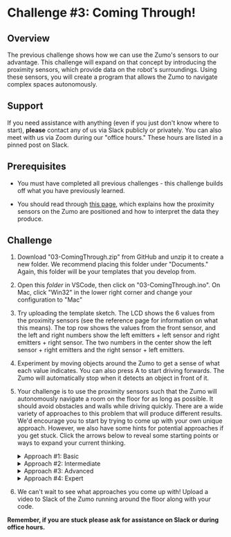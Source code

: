 # Challenge #3: Coming Through!

## Overview

The previous challenge shows how we can use the Zumo's sensors to our advantage. This challenge will expand on that concept by introducing the proximity sensors, which provide data on the robot's surroundings. Using these sensors, you will create a program that allows the Zumo to navigate complex spaces autonomously.

## Support

If you need assistance with anything (even if you just don't know where to start), **please** contact any of us via Slack publicly or privately. You can also meet with us via Zoom during our "office hours." These hours are listed in a pinned post on Slack.

## Prerequisites

* You must have completed all previous challenges - this challenge builds off what you have previously learned.

* You should read through [this page](https://github.com/Mechanical-Advantage/Training2020/blob/development/03-ComingThrough/ProxSensors.md), which explains how the proximity sensors on the Zumo are positioned and how to interpret the data they produce.

## Challenge

1. Download "03-ComingThrough.zip" from GitHub and unzip it to create a new folder. We recommend placing this folder under "Documents." Again, this folder will be your templates that you develop from.

2. Open this *folder* in VSCode, then click on "03-ComingThrough.ino". On Mac, click "Win32" in the lower right corner and change your configuration to "Mac"

3. Try uploading the template sketch. The LCD shows the 6 values from the proximity sensors (see the reference page for information on what this means). The top row shows the values from the front sensor, and the left and right numbers show the left emitters + left sensor and right emitters + right sensor. The two numbers in the center show the left sensor + right emitters and the right sensor + left emitters.

4. Experiment by moving objects around the Zumo to get a sense of what each value indicates. You can also press A to start driving forwards. The Zumo will automatically stop when it detects an object in front of it.

5. Your challenge is to use the proximity sensors such that the Zumo will autonomously navigate a room on the floor for as long as possible. It should avoid obstacles and walls while driving quickly. There are a wide variety of approaches to this problem that will produce different results. We'd encourage you to start by trying to come up with your own unique approach. However, we also have some hints for potential approaches if you get stuck. Click the arrows below to reveal some starting points or ways to expand your current thinking.

    <details>
        <summary>Approach #1: Basic</summary>
        Think about what the template program already accomplishes - it stops when it detects an object in front of it. This is already most of the way to completing the challenge. Maybe you could adjust it so that the instead of stopping, it tries to find a new direction... :eyes:
    </details>

    <details>
        <summary>Approach #2: Intermediate</summary>
        The Zumo doesn't just detect objects in front of it - you also want avoid obstacles on the sides. The template shows an example of how to stop when an object appears in front. This could be expanded, so that the Zumo stops when it sees an obstacle it any direction! However, we don't just want to stop in place. Maybe it could  change direction instead? :thinking:
    </details>

    <details>
        <summary>Approach #3: Advanced</summary>
        If you've already gotten the Zumo to stop or reorient when it detects an obstacle, let's expand on that. Remember that the proximity sensors detect the distance to an object (starting from quite a ways away). Maybe it could start reacting to an obstacle before it comes too close? How should the response be different depending on the distance?
    </details>

    <details>
        <summary>Approach #4: Expert</summary>
        This problem could be solved with two formulas. Think of the problem this way - you have 6 inputs (the proximity sensors) and 2 outputs (the motor speeds). How can you generate the ideal speed for a particular motor using a formula with the proximity sensors as inputs?
        <details>
            <summary>Example</summary>
            This is an example of a simple calculation for the left motor speed. Try to expand on it!
            
        left motor = 120 + proxSensors.countsLeftWithLeftLeds() * 20
    </details>

6. We can't wait to see what approaches you come up with! Upload a video to Slack of the Zumo running around the floor along with your code.

**Remember, if you are stuck please ask for assistance on Slack or during office hours.**
